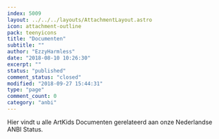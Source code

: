 ```yaml
---
index: 5009
layout: ../../../layouts/AttachmentLayout.astro
icon: attachment-outline
pack: teenyicons
title: "Documenten"
subtitle: ""
author: "EzzyHarmless"
date: "2018-08-10 10:26:30"
excerpt: ""
status: "published"
comment_status: "closed"
modified: "2018-09-27 15:44:31"
type: "page"
comment_count: 0
category: "anbi"
---
```


Hier vindt u alle ArtKids Documenten gerelateerd aan onze Nederlandse ANBI Status.